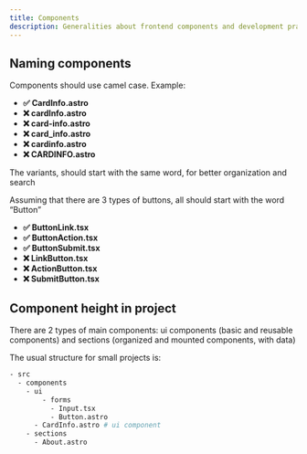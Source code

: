 ```yaml
---
title: Components
description: Generalities about frontend components and development practices
---
```


## Naming components

Components should use camel case. Example:

* **✅ CardInfo.astro**
* **❌ cardInfo.astro**
* **❌ card-info.astro**
* **❌ card_info.astro**
* **❌ cardinfo.astro**
* **❌ CARDINFO.astro**

The variants, should start with the same word, for better organization and search

Assuming that there are 3 types of buttons, all should start with the word “Button”

* **✅ ButtonLink.tsx**
* **✅ ButtonAction.tsx**
* **✅ ButtonSubmit.tsx**
* **❌ LinkButton.tsx**
* **❌ ActionButton.tsx**
* **❌ SubmitButton.tsx**

## Component height in project

There are 2 types of main components: ui components (basic and reusable components) and sections (organized and mounted components, with data)

The usual structure for small projects is:

```bash
- src
  - components
    - ui
        - forms
          - Input.tsx
          - Button.astro
      - CardInfo.astro # ui component
    - sections
      - About.astro
```